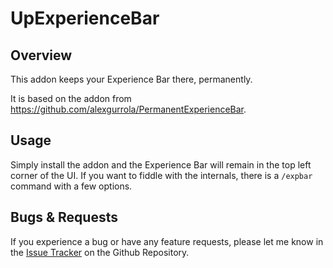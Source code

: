 # UpExperienceBar

Overview
--------

This addon keeps your Experience Bar there, permanently.

It is based on the addon from https://github.com/alexgurrola/PermanentExperienceBar.

Usage
-------

Simply install the addon and the Experience Bar will remain in the top left corner of the UI.  If you want to fiddle with the internals, there is a `/expbar` command with a few options.

Bugs & Requests
---------------

If you experience a bug or have any feature requests, please let me know in the [Issue Tracker](https://github.com/fisicorj/UpExperienceBar/issues) on the Github Repository.

